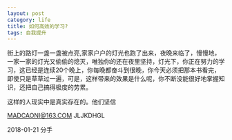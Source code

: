 ```yaml
---
layout: post
category: life
title: 如何高效的学习?
tags: 自我提升
---
```


街上的路灯一盏一盏被点亮,家家户户的灯光也跑了出来，夜晚来临了，慢慢地，一家一家的灯光又偷偷的熄灭，唯独你的还在夜里坚持，灯光下，你正在努力的学习，这已经是连续20个晚上，你每晚都奋斗到很晚，你今天必须把那本书看完，即使只是草草过一遍，可是，这样带来的效果是什么呢，你不断没能很好地掌握知识，还把自己搞得极度的劳累。

这样的人现实中是真实存在的。他们坚信 



MADCAONI@163.COM
JLJKDHGL

2018-01-21 分手